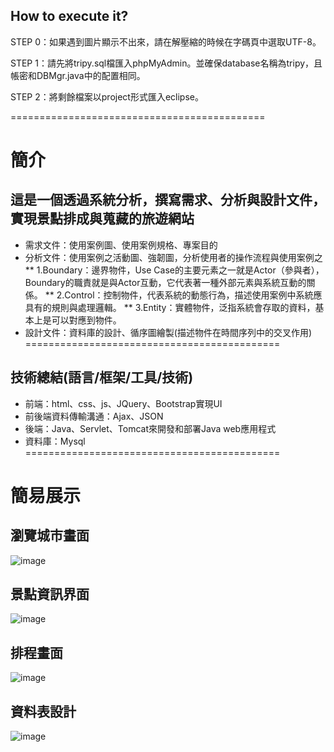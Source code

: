 ## How to execute it?
STEP 0：如果遇到圖片顯示不出來，請在解壓縮的時候在字碼頁中選取UTF-8。  

STEP 1：請先將tripy.sql檔匯入phpMyAdmin。並確保database名稱為tripy，且帳密和DBMgr.java中的配置相同。   

STEP 2：將剩餘檔案以project形式匯入eclipse。 

============================================
# 簡介
## 這是一個透過系統分析，撰寫需求、分析與設計文件，實現景點排成與蒐藏的旅遊網站
* 需求文件：使用案例圖、使用案例規格、專案目的
* 分析文件：使用案例之活動圖、強韌圖，分析使用者的操作流程與使用案例之
  ** 1.Boundary：邊界物件，Use Case的主要元素之一就是Actor（參與者），Boundary的職責就是與Actor互動，它代表著一種外部元素與系統互動的關係。
  ** 2.Control：控制物件，代表系統的動態行為，描述使用案例中系統應具有的規則與處理邏輯。
  ** 3.Entity：實體物件，泛指系統會存取的資料，基本上是可以對應到物件。
* 設計文件：資料庫的設計、循序圖繪製(描述物件在時間序列中的交叉作用)
============================================
## 技術總結(語言/框架/工具/技術)
+ 前端：html、css、js、JQuery、Bootstrap實現UI
+ 前後端資料傳輸溝通：Ajax、JSON
+ 後端：Java、Servlet、Tomcat來開發和部署Java web應用程式
+ 資料庫：Mysql
============================================
# 簡易展示
## 瀏覽城市畫面
![image](https://github.com/manipulateed/Tripy/assets/86423307/fe60dd2e-c706-4fb6-8a08-1851747ce0f3)

## 景點資訊界面
![image](https://github.com/manipulateed/Tripy/assets/86423307/ce3884d4-fcb5-4d39-b184-c9060e6d4966)

## 排程畫面
![image](https://github.com/manipulateed/Tripy/assets/86423307/e0c8921f-9a24-4ed8-950a-0c6d5e455339)

## 資料表設計
![image](https://github.com/manipulateed/Tripy/assets/86423307/9d5a31e5-fc46-41c8-8ca2-7d9bd177f027)
